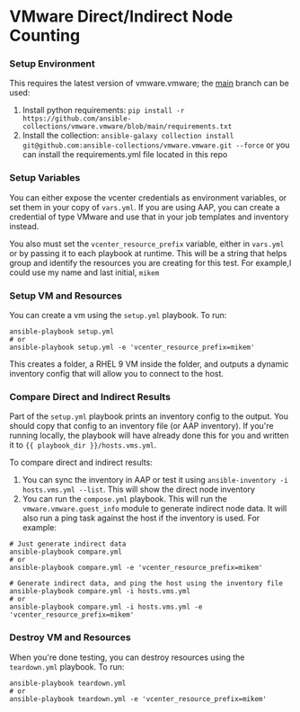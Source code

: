 # VMware Direct/Indirect Node Counting

### Setup Environment

This requires the latest version of vmware.vmware; the [main](https://github.com/ansible-collections/vmware.vmware) branch can be used:

1. Install python requirements: `pip install -r https://github.com/ansible-collections/vmware.vmware/blob/main/requirements.txt`
2. Install the collection: `ansible-galaxy collection install git@github.com:ansible-collections/vmware.vmware.git --force` or you can install the requirements.yml file located in this repo

### Setup Variables

You can either expose the vcenter credentials as environment variables, or set them in your copy of `vars.yml`. If you are using AAP, you can create a credential of type VMware and use that in your job templates and inventory instead.

You also must set the `vcenter_resource_prefix` variable, either in `vars.yml` or by passing it to each playbook at runtime. This will be a string that helps group and identify the resources you are creating for this test. For example,I could use my name and last initial, `mikem`

### Setup VM and Resources

You can create a vm using the `setup.yml` playbook. To run:
```
ansible-playbook setup.yml
# or
ansible-playbook setup.yml -e 'vcenter_resource_prefix=mikem'
```

This creates a folder, a RHEL 9 VM inside the folder, and outputs a dynamic inventory config that will allow you to connect to the host.

### Compare Direct and Indirect Results

Part of the `setup.yml` playbook prints an inventory config to the output. You should copy that config to an inventory file (or AAP inventory). If you're running locally, the playbook will have already done this for you and written it to `{{ playbook_dir }}/hosts.vms.yml`. <br>

To compare direct and indirect results:
1. You can sync the inventory in AAP or test it using `ansible-inventory -i hosts.vms.yml --list`. This will show the direct node inventory
2. You can run the `compose.yml` playbook. This will run the `vmware.vmware.guest_info` module to generate indirect node data. It will also run a ping task against the host if the inventory is used.
For example:
```
# Just generate indirect data
ansible-playbook compare.yml
# or
ansible-playbook compare.yml -e 'vcenter_resource_prefix=mikem'

# Generate indirect data, and ping the host using the inventory file
ansible-playbook compare.yml -i hosts.vms.yml
# or
ansible-playbook compare.yml -i hosts.vms.yml -e 'vcenter_resource_prefix=mikem'

```


### Destroy VM and Resources

When you're done testing, you can destroy resources using the `teardown.yml` playbook. To run:
```
ansible-playbook teardown.yml
# or
ansible-playbook teardown.yml -e 'vcenter_resource_prefix=mikem'
```
